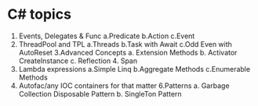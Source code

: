 # C# topics
1. Events, Delegates & Func
        a.Predicate
        b.Action
        c.Event
2. ThreadPool and TPL
        a.Threads
        b.Task with Await
        c.Odd Even with AutoReset
3.Advanced Concepts
        a. Extension Methods
        b. Activator CreateInstance
        c. Reflection
        4. Span<T>
4. Lambda expressions
        a.Simple Linq
        b.Aggregate Methods
        c.Enumerable Methods
5. Autofac/any IOC containers for that matter
6.Patterns
        a. Garbage Collection Disposable Pattern
        b. SingleTon Pattern